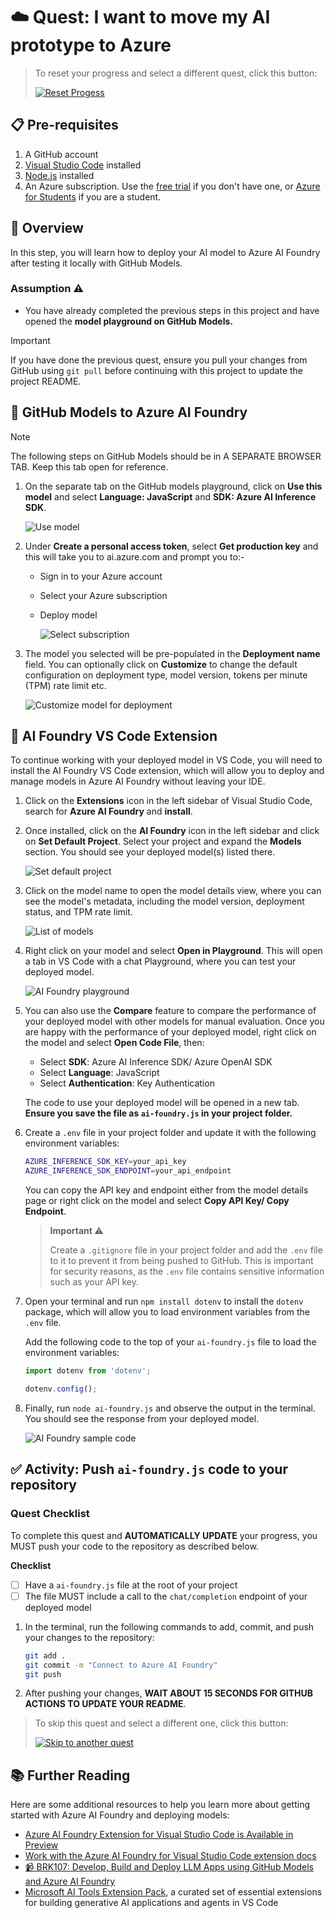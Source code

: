 


# ☁️ Quest: I want to move my AI prototype to Azure 

> To reset your progress and select a different quest, click this button:
>
> [![Reset Progess](https://img.shields.io/badge/Reset--Progress-ff3860?logo=mattermost)](../../issues/new?title=Reset+Quest&labels=reset-quest&body=🔄+I+want+to+reset+my+AI+learning+quest+and+start+from+the+beginning.%0A%0A**Please+wait+about+15+seconds.+Your+progress+will+be+reset,+this+issue+will+automatically+close,+and+you+will+be+taken+back+to+the+Welcome+step+to+select+a+new+quest.**)

## 📋 Pre-requisites

1. A GitHub account
2. [Visual Studio Code](https://code.visualstudio.com/) installed
3. [Node.js](https://nodejs.org/en) installed
4. An Azure subscription. Use the [free trial](https://azure.microsoft.com/free/) if you don't have one, or [Azure for Students](https://azure.microsoft.com/free/students/) if you are a student.

## 📝 Overview

In this step, you will learn how to deploy your AI model to Azure AI Foundry after testing it locally with GitHub Models.

### Assumption ⚠️

- You have already completed the previous steps in this project and have opened the **model playground on GitHub Models.**

> [!IMPORTANT]  
> If you have done the previous quest, ensure you pull your changes from GitHub using `git pull` before continuing with this project to update the project README.

## 🧠 GitHub Models to Azure AI Foundry
> [!Note]
> The following steps on GitHub Models should be in A SEPARATE BROWSER TAB. Keep this tab open for reference.

1. On the separate tab on the GitHub models playground, click on **Use this model** and select **Language: JavaScript** and **SDK: Azure AI Inference  SDK**. 

   ![Use model](https://github.com/Azure-Samples/JS-AI-Build-a-thon/blob/assets/jsai-buildathon-assets/use-this-model-button.png?raw=true)

2. Under **Create a personal access token**, select **Get production key** and this will take you to ai.azure.com and prompt you to:-
   - Sign in to your Azure account
   - Select your Azure subscription 
   - Deploy model

      ![Select subscription](https://github.com/Azure-Samples/JS-AI-Build-a-thon/blob/assets/jsai-buildathon-assets/ai-foundry-select-subscription.png?raw=true)

3. The model you selected will be pre-populated in the **Deployment name** field. You can optionally click on **Customize** to change the default configuration on deployment type, model version, tokens per minute (TPM) rate limit etc.

      ![Customize model for deployment](https://github.com/Azure-Samples/JS-AI-Build-a-thon/blob/assets/jsai-buildathon-assets/deploy-model.png?raw=true)

## 🧰 AI Foundry VS Code Extension

To continue working with your deployed model in VS Code, you will need to install the AI Foundry VS Code extension, which will allow you to deploy and manage models in Azure AI Foundry without leaving your IDE.

1. Click on the **Extensions** icon in the left sidebar of Visual Studio Code, search for **Azure AI Foundry** and **install**.

2. Once installed, click on the **AI Foundry** icon in the left sidebar and click on **Set Default Project**. Select your project and expand the **Models** section. You should see your deployed model(s) listed there.

      ![Set default project](https://github.com/Azure-Samples/JS-AI-Build-a-thon/blob/assets/jsai-buildathon-assets/set-default-project.png?raw=true)

3. Click on the model name to open the model details view, where you can see the model's metadata, including the model version, deployment status, and TPM rate limit.

      ![List of models](https://github.com/Azure-Samples/JS-AI-Build-a-thon/blob/assets/jsai-buildathon-assets/model-list.png?raw=true)

4. Right click on your model and select **Open in Playground**. This will open a tab in VS Code with a chat Playground, where you can test your deployed model.

      ![AI Foundry playground](https://github.com/Azure-Samples/JS-AI-Build-a-thon/blob/assets/jsai-buildathon-assets/ai-foundry-playground.png?raw=true)

5. You can also use the **Compare** feature to compare the performance of your deployed model with other models for manual evaluation. Once you are happy with the performance of your deployed model, right click on the model and select **Open Code File**, then:
   - Select **SDK**: Azure AI Inference SDK/ Azure OpenAI SDK
   - Select **Language**: JavaScript
   - Select **Authentication**: Key Authentication

   The code to use your deployed model will be opened in a new tab. **Ensure you save the file as `ai-foundry.js` in your project folder.**

6. Create a `.env` file in your project folder and update it with the following environment variables:

   ```bash
   AZURE_INFERENCE_SDK_KEY=your_api_key
   AZURE_INFERENCE_SDK_ENDPOINT=your_api_endpoint
   ```
   
   You can copy the API key and endpoint either from the model details page or right click on the model and select **Copy API Key/ Copy Endpoint**.

   > **Important ⚠️**
   >
   > Create a `.gitignore` file in your project folder and add the `.env` file to it to prevent it from being pushed to GitHub. This is important for security reasons, as the `.env` file contains sensitive information such as your API key.

7. Open your terminal and run `npm install dotenv` to install the `dotenv` package, which will allow you to load environment variables from the `.env` file.

   Add the following code to the top of your `ai-foundry.js` file to load the environment variables:

   ```javascript
   import dotenv from 'dotenv';

   dotenv.config();
   ```

8. Finally, run `node ai-foundry.js` and observe the output in the terminal. You should see the response from your deployed model.

   ![AI Foundry sample code](https://github.com/Azure-Samples/JS-AI-Build-a-thon/blob/assets/jsai-buildathon-assets/run-ai-foundry-sample.png?raw=true)


## ✅ Activity: Push `ai-foundry.js` code to your repository

### Quest Checklist

To complete this quest and **AUTOMATICALLY UPDATE** your progress, you MUST push your code to the repository as described below.

**Checklist**

- [ ] Have a `ai-foundry.js` file at the root of your project
- [ ] The file MUST include a call to the `chat/completion` endpoint of your deployed model

1. In the terminal, run the following commands to add, commit, and push your changes to the repository:

    ```bash
    git add .
    git commit -m "Connect to Azure AI Foundry"
    git push
    ```

2.  After pushing your changes, **WAIT ABOUT 15 SECONDS FOR GITHUB ACTIONS TO UPDATE YOUR README**.

> To skip this quest and select a different one, click this button:
>
> [![Skip to another quest](https://img.shields.io/badge/Skip--to--another--quest-ff3860?logo=mattermost)](../../issues/new?title=Skip+quest&labels=reset-quest&body=🔄+I+want+to+reset+my+AI+learning+quest+and+start+from+the+beginning.%0A%0A**Please+wait+about+15+seconds.+Your+progress+will+be+reset,+this+issue+will+automatically+close,+and+you+will+be+taken+back+to+the+Welcome+step+to+select+a+new+quest.**)

## 📚 Further Reading

Here are some additional resources to help you learn more about getting started with Azure AI Foundry and deploying models:

- [Azure AI Foundry Extension for Visual Studio Code is Available in Preview](https://devblogs.microsoft.com/foundry/azure-ai-foundry-vscode-extension-preview/)
- [Work with the Azure AI Foundry for Visual Studio Code extension docs](https://learn.microsoft.com/en-us/azure/ai-foundry/how-to/develop/get-started-projects-vs-code)
- [📹 BRK107: Develop, Build and Deploy LLM Apps using GitHub Models and Azure AI Foundry](https://build.microsoft.com/en-US/sessions/BRK107?source=sessions)
- [Microsoft AI Tools Extension Pack](https://marketplace.visualstudio.com/items?itemName=ms-windows-ai-studio.microsoft-ai-tools-pack), a curated set of essential extensions for building generative AI applications and agents in VS Code


